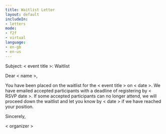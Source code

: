 ```yaml
---
title: Waitlist Letter
layout: default
includeIn: 
- letters
mode:
- f2f
- virtual
language:
- en-gb
- en-us
---
```

Subject: < event title >: Waitlist

Dear < name >,

You have been placed on the waitlist for the < event title > on < date >. We have emailed accepted participants with a deadline of registering by < RSVP date >. If some accepted participants can no longer attend, we will proceed down the waitlist and let you know by < date > if we have reached your position.

Sincerely,

< organizer >